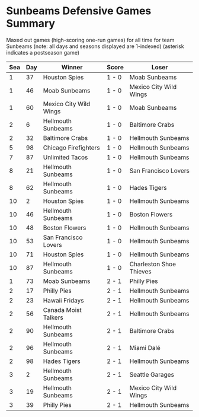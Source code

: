 # Sunbeams Defensive Games Summary



Maxed out games (high-scoring one-run games) for all time for team Sunbeams (note: all days and seasons displayed are 1-indexed) (asterisk indicates a postseason game)


| Sea | Day | Winner | Score | Loser | 
| ------ |------ |------ |------ |------ |
| 1 | 37 | Houston Spies | 1 - 0 | Moab Sunbeams | 
| 1 | 46 | Moab Sunbeams | 1 - 0 | Mexico City Wild Wings | 
| 1 | 60 | Mexico City Wild Wings | 1 - 0 | Moab Sunbeams | 
| 2 | 6 | Hellmouth Sunbeams | 1 - 0 | Baltimore Crabs | 
| 2 | 32 | Baltimore Crabs | 1 - 0 | Hellmouth Sunbeams | 
| 5 | 98 | Chicago Firefighters | 1 - 0 | Hellmouth Sunbeams | 
| 7 | 87 | Unlimited Tacos | 1 - 0 | Hellmouth Sunbeams | 
| 8 | 21 | Hellmouth Sunbeams | 1 - 0 | San Francisco Lovers | 
| 8 | 62 | Hellmouth Sunbeams | 1 - 0 | Hades Tigers | 
| 10 | 2 | Houston Spies | 1 - 0 | Hellmouth Sunbeams | 
| 10 | 46 | Hellmouth Sunbeams | 1 - 0 | Boston Flowers | 
| 10 | 48 | Boston Flowers | 1 - 0 | Hellmouth Sunbeams | 
| 10 | 53 | San Francisco Lovers | 1 - 0 | Hellmouth Sunbeams | 
| 10 | 71 | Houston Spies | 1 - 0 | Hellmouth Sunbeams | 
| 10 | 87 | Hellmouth Sunbeams | 1 - 0 | Charleston Shoe Thieves | 
| 1 | 73 | Moab Sunbeams | 2 - 1 | Philly Pies | 
| 2 | 17 | Philly Pies | 2 - 1 | Hellmouth Sunbeams | 
| 2 | 23 | Hawaii Fridays | 2 - 1 | Hellmouth Sunbeams | 
| 2 | 56 | Canada Moist Talkers | 2 - 1 | Hellmouth Sunbeams | 
| 2 | 90 | Hellmouth Sunbeams | 2 - 1 | Baltimore Crabs | 
| 2 | 96 | Hellmouth Sunbeams | 2 - 1 | Miami Dalé | 
| 2 | 98 | Hades Tigers | 2 - 1 | Hellmouth Sunbeams | 
| 3 | 2 | Hellmouth Sunbeams | 2 - 1 | Seattle Garages | 
| 3 | 19 | Hellmouth Sunbeams | 2 - 1 | Mexico City Wild Wings | 
| 3 | 39 | Philly Pies | 2 - 1 | Hellmouth Sunbeams | 


